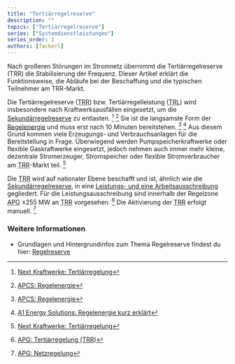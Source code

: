 ```yaml
---
title: "Tertiärregelreserve"
description: ""
topics: ["Tertiärregelreserve"]
series: ["Systemdienstleistungen"]
series_order: 1
authors: [fackerl]
---
```


Nach großeren Störungen im Stromnetz übernimmt die Tertiärregelreserve (TRR) die Stabilisierung der Frequenz. Dieser Artikel erklärt die Funktionsweise, die Abläufe bei der Beschaffung und die typischen Teilnehmer am TRR-Markt.

<!--more-->

Die Tertiärregelreserve (<abbr title="Tertiärregelreserve">TRR</abbr>) bzw. Tertiärregelleistung (<abbr title="Tertiärregelleistung">TRL</abbr>) wird insbesondere nach Kraftwerksausfällen eingesetzt, um die [Sekundärregelreserve](/wissen/regelreserve/sekundärregelreserve/) zu entlasten. [^kraftwerke_tertiär] [^APCS] Sie ist die langsamste Form der [Regelenergie](/wissen/regelreserve/) und muss erst nach 10 Minuten bereitstehen. [^APCS] [^A1] Aus diesem Grund kommen viele Erzeugungs- und Verbrauchsanlagen für die Bereitstellung in Frage. Überwiegend werden Pumpspeicherkraftwerke oder flexible Gaskraftwerke eingesetzt, jedoch nehmen auch immer mehr kleine, dezentrale Stromerzeuger, Stromspeicher oder flexible Stromverbraucher am <abbr title="Tertiärregelreserve">TRR</abbr>-Markt teil. [^kraftwerke_tertiär]

<!-- Kraftwerke sagt 15 Minuten aber auch 10 Minuten im gleichen Artikel (https://www.next-kraftwerke.at/wissen/tertiaerregelung-trl), APG sagt 15 Minuten für SRR und TRR gemeinsam (https://markt.apg.at/netz/netzregelung/) -->

Die <abbr title="Tertiärregelreserve">TRR</abbr> wird auf nationaler Ebene beschafft und ist, ähnlich wie die [Sekundärregelreserve](/wissen/regelreserve/sekundärregelreserve/), in eine [Leistungs- und eine Arbeitsausschreibung](/wissen/regelreserve) gegliedert. Für die Leistungsausschreibung sind innerhalb der Regelzone <abbr title="Austrian Power Grid">APG</abbr> ±255 MW an <abbr title="Tertiärregelreserve">TRR</abbr> vorgesehen. [^APG_tertiär] Die Aktivierung der <abbr title="Tertiärregelreserve">TRR</abbr> erfolgt manuell. [^APG]

### Weitere Informationen

- Grundlagen und Hintergrundinfos zum Thema Regelreserve findest du hier: [Regelreserve](/wissen/regelreserve/)

[^regelleistung.net]: [Regelleistung.net: PICASSO & IGCC (aFRR Arbeitsmarkt)](https://www.regelleistung.net/de-de/Europ%C3%A4ische-Kooperationen/PICASSO-IGCC-aFRR-Arbeitsmarkt)
[^APG_picasso]: [APG: PICASSO/IGCC](https://markt.apg.at/netz/netzregelung/sekundaerregelung/picasso-igcc/)
[^kraftwerke.at]: [Next Kraftwerke: Regelenergie in Österreich](https://www.next-kraftwerke.at/wissen/regelenergie)
[^kraftwerke_tertiär]: [Next Kraftwerke: Tertiärregelung](https://www.next-kraftwerke.at/wissen/tertiaerregelung-trl)
[^A1]: [A1 Energy Solutions: Regelenergie kurz erklärt](https://www.a1energysolutions.at/regelenergie-pool/)
[^econtrol]: [E-Control: Marktbasierte Beschaffung Regelreserve](https://www.e-control.at/industrie/strom/strommarkt/marktbasierte-beschaffung-regelreserve#:~:text=In%20%C3%96sterreich%20erfolgt%20die%20vollst%C3%A4ndig,werden%20Erzeugern%20und%20Bilanzgruppen%20verrechnet)
[^APG]: [APG: Netzregelung](https://markt.apg.at/netz/netzregelung/)
[^APG_tertiär]: [APG: Tertiärregelung (TRR)](https://markt.apg.at/netz/netzregelung/tertiaerregelung/)
[^APCS]: [APCS: Regelenergie](https://www.apcs.at/de/regelenergie)
